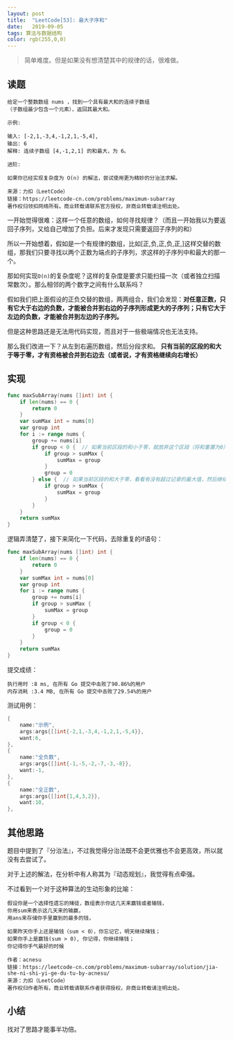 ```yaml
---
layout: post
title:  "LeetCode[53]: 最大子序和"
date:   2019-09-05
tags: 算法与数据结构
color: rgb(255,0,0)
---
```


> 简单难度。但是如果没有想清楚其中的规律的话，很难做。

## 读题

```text
给定一个整数数组 nums ，找到一个具有最大和的连续子数组
（子数组最少包含一个元素），返回其最大和。

示例:

输入: [-2,1,-3,4,-1,2,1,-5,4],
输出: 6
解释: 连续子数组 [4,-1,2,1] 的和最大，为 6。

进阶:

如果你已经实现复杂度为 O(n) 的解法，尝试使用更为精妙的分治法求解。

来源：力扣（LeetCode）
链接：https://leetcode-cn.com/problems/maximum-subarray
著作权归领扣网络所有。商业转载请联系官方授权，非商业转载请注明出处。
```

一开始觉得很难：这样一个任意的数组，如何寻找规律？（而且一开始我以为要返回子序列，又给自己增加了负担。后来才发现只需要返回子序列的和）

所以一开始想着，假如是一个有规律的数组，比如\[正,负,正,负,正,\]这样交替的数组，那我们只要寻找以两个正数为端点的子序列，求这样的子序列中和最大的那一个。

那如何实现`O(n)`的复杂度呢？这样的复杂度是要求只能扫描一次（或者独立扫描常数次）。那么相邻的两个数字之间有什么联系吗？

假如我们把上面假设的正负交替的数组，两两组合，我们会发现：**对任意正数，只有它大于右边的负数，才能被合并到右边的子序列形成更大的子序列；只有它大于左边的负数，才能被合并到左边的子序列。**

但是这种思路还是无法用代码实现，而且对于一些极端情况也无法支持。

那么我们改进一下？从左到右遍历数组，然后分段求和。
**只有当前的区段的和大于等于零，才有资格被合并到右边去（或者说，才有资格继续向右增长）**

## 实现

```go
func maxSubArray(nums []int) int {
    if len(nums) == 0 {
        return 0
    }
    var sumMax int = nums[0]
    var group int
    for i := range nums {
        group += nums[i]
        if group < 0 {  // 如果当前区段的和小于零，就放弃这个区段（将和重置为0）
            if group > sumMax {
                sumMax = group
            }
            group = 0
        } else {  // 如果当前区段的和大于零，看看有没有超过记录的最大值，然后继续向右增长
            if group > sumMax {
                sumMax = group
            }
        }
    }
    return sumMax
}
```

逻辑弄清楚了，接下来简化一下代码，去除重复的if语句：

```go
func maxSubArray(nums []int) int {
    if len(nums) == 0 {
        return 0
    }
    var sumMax int = nums[0]
    var group int
    for i := range nums {
        group += nums[i]
        if group > sumMax {
            sumMax = group
        }
        if group < 0 {
            group = 0
        }
    }
    return sumMax
}
```

提交成绩：

```text
执行用时 :8 ms, 在所有 Go 提交中击败了90.86%的用户
内存消耗 :3.4 MB, 在所有 Go 提交中击败了29.54%的用户
```

测试用例：

```go
{
    name:"示例",
    args:args{[]int{-2,1,-3,4,-1,2,1,-5,4}},
    want:6,
},
{
    name:"全负数",
    args:args{[]int{-1,-5,-2,-7,-3,-8}},
    want:-1,
},
{
    name:"全正数",
    args:args{[]int{1,4,3,2}},
    want:10,
},
```

## 其他思路

题目中提到了『分治法』，不过我觉得分治法既不会更优雅也不会更高效，所以就没有去尝试了。

对于上述的解法，在分析中有人称其为『动态规划』，我觉得有点牵强。

不过看到一个对于这种算法的生动形象的比喻：

```text
假设你是一个选择性遗忘的赌徒，数组表示你这几天来赢钱或者输钱，
你用sum来表示这几天来的输赢，
用ans来存储你手里赢到的最多的钱，

如果昨天你手上还是输钱（sum < 0），你忘记它，明天继续赌钱；
如果你手上是赢钱(sum > 0), 你记得，你继续赌钱；
你记得你手气最好的时候

作者：acnesu
链接：https://leetcode-cn.com/problems/maximum-subarray/solution/jia-she-ni-shi-yi-ge-du-tu-by-acnesu/
来源：力扣（LeetCode）
著作权归作者所有。商业转载请联系作者获得授权，非商业转载请注明出处。
```

## 小结

找对了思路才能事半功倍。
